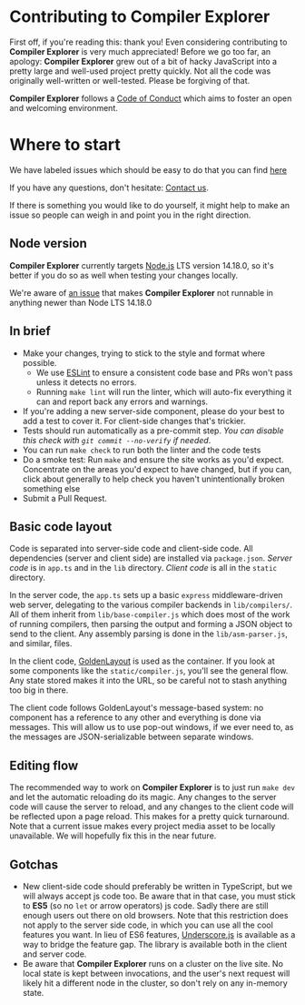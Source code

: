 # Contributing to Compiler Explorer

First off, if you're reading this: thank you! Even considering contributing to
 **Compiler Explorer** is very much appreciated!
Before we go too far, an apology: **Compiler Explorer** grew out of a bit of
 hacky JavaScript into a pretty large and well-used project pretty quickly.
Not all the code was originally well-written or well-tested.
Please be forgiving of that.

**Compiler Explorer** follows a [Code of Conduct](CODE_OF_CONDUCT.md) which
 aims to foster an open and welcoming environment.

# Where to start

We have labeled issues which should be easy to do that you can find [here](https://github.com/compiler-explorer/compiler-explorer/issues?q=is%3Aopen+is%3Aissue+label%3A%22good+first+issue%22)

If you have any questions, don't hesitate: [Contact us].

If there is something you would like to do yourself, it might help to make an issue so people can weigh in and point you in the right direction.


## Node version
**Compiler Explorer** currently targets [Node.js](https://nodejs.org/) LTS version 14.18.0,
 so it's better if you do so as well when testing your changes locally.

We're aware of [an issue](https://github.com/compiler-explorer/compiler-explorer/issues/3047#issuecomment-948032360) that
makes **Compiler Explorer** not runnable in anything newer than Node LTS 14.18.0

## In brief
* Make your changes, trying to stick to the style and format where possible.
    * We use [ESLint](https://eslint.org/) to ensure a consistent code base
    and PRs won't pass unless it detects no errors.
    * Running `make lint` will run the linter, which will auto-fix everything 
    it can and report back any errors and warnings.
* If you're adding a new server-side component, please do your best to add a test to
 cover it. For client-side changes that's trickier.
* Tests should run automatically as a pre-commit step.
 _You can disable this check with `git commit --no-verify` if needed_.
* You can run `make check` to run both the linter and the code tests
* Do a smoke test:
 Run `make` and ensure the site works as you'd expect. Concentrate on the
 areas you'd expect to have changed, but if you can, click about generally to
 help check you haven't unintentionally broken something else
* Submit a Pull Request.

## Basic code layout

Code is separated into server-side code and client-side code.
All dependencies (server and client side) are installed via `package.json`.
_Server code_ is in `app.ts` and in the `lib` directory. 
_Client code_ is all in the `static` directory.

In the server code, the `app.ts` sets up a basic `express`
 middleware-driven web server, delegating to the various compiler backends in
 `lib/compilers/`. All of them inherit from `lib/base-compiler.js` which does
 most of the work of running compilers, then parsing the output and forming a
 JSON object to send to the client. Any assembly parsing is done in the
 `lib/asm-parser.js`, and similar, files.

In the client code, [GoldenLayout](https://www.golden-layout.com/) is used as
 the container. If you look at some components like the
 `static/compiler.js`, you'll see the general flow.
 Any state stored makes it into the URL, so be careful not to stash
 anything too big in there.

The client code follows GoldenLayout's message-based system:
 no component has a reference to any other and everything is done via messages.
 This will allow us to use pop-out windows, if we ever need to, as the messages
 are JSON-serializable between separate windows.

## Editing flow

The recommended way to work on **Compiler Explorer** is to just run `make dev`
 and let the automatic reloading do its magic.
Any changes to the server code will cause the server to reload, and any changes
 to the client code will be reflected upon a page reload.
 This makes for a pretty quick turnaround.
Note that a current issue makes every project media asset to be locally
 unavailable. We will hopefully fix this in the near future.

## Gotchas

* New client-side code should preferably be written in TypeScript,
 but we will always accept js code too. Be aware that in that case,
 you must stick to **ES5** (so no `let` or arrow operators) js code.
 Sadly there are still enough users out there on old browsers.
 Note that this restriction does not apply to the server side code,
 in which you can use all the cool features you want.
 In lieu of ES6 features, [Underscore.js](https://underscorejs.org/) is available
 as a way to bridge the feature gap. The library is available both 
 in the client and server code.
* Be aware that **Compiler Explorer** runs on a cluster on the live site.
 No local state is kept between invocations, and the user's next request will 
 likely hit a different node in the cluster, so don't rely on
 any in-memory state.

[Contact us]: README.md#contact-us
